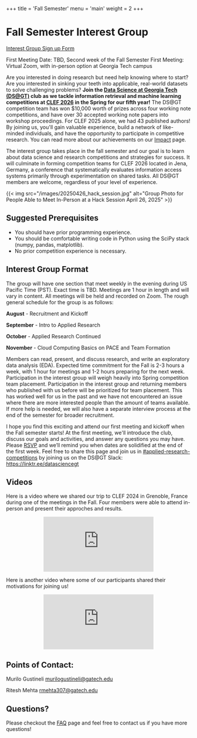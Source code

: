 +++
title = 'Fall Semester'
menu = 'main'
weight = 2
+++

# Fall Semester Interest Group

[Interest Group Sign up Form](https://docs.google.com/forms/d/e/1FAIpQLSfODo9AxoE0exzTFT2115nYWbYw4dWfDK3jvnDvKoKH-3LkbA/viewform?usp=dialog)

First Meeting Date: TBD, Second week of the Fall Semester
First Meeting: Virtual Zoom, with in-person option at Georgia Tech campus

Are you interested in doing research but need help knowing where to start? 
Are you interested in sinking your teeth into applicable, real-world datasets to solve challenging problems? 
**Join the [Data Science at Georgia Tech (DS@GT)](https://datasciencegt.org/) club as we tackle information retrieval and machine learning competitions at [CLEF 2026](https://clef2026.clef-initiative.eu/) in the Spring for our fifth year!**
The DS@GT competition team has won $10,000 worth of prizes across four working note competitions, and have over 30 accepted working note papers into workshop proceedings. 
For CLEF 2025 alone, we had 43 published authors! 
By joining us, you'll gain valuable experience, build a network of like-minded individuals, and have the opportunity to participate in competitive research. You can read more about our achievements on our [Impact](/impact) page. 

The interest group takes place in the fall semester and our goal is to learn about data science and research competitions and strategies for success. 
It will culminate in forming competition teams for CLEF 2026 located in Jena, Germany, a conference that systematically evaluates information access systems primarily through experimentation on shared tasks. 
All DS@GT members are welcome, regardless of your level of experience. 

{{< img src="/images/20250426_hack_session.jpg" alt="Group Photo for People Able to Meet In-Person at a Hack Session April 26, 2025" >}}

## Suggested Prerequisites

- You should have prior programming experience. 
- You should be comfortable writing code in Python using the SciPy stack (numpy, pandas, matplotlib). 
- No prior competition experience is necessary.

## Interest Group Format

The group will have one section that meet weekly in the evening during US Pacific Time (PST). 
Exact time is TBD.
Meetings are 1 hour in length and will vary in content. 
All meetings will be held and recorded on Zoom. 
The rough general schedule for the group is as follows:

**August** - Recruitment and Kickoff

**September** - Intro to Applied Research

**October** - Applied Research Continued

**November** - Cloud Computing Basics on PACE and Team Formation

Members can read, present, and discuss research, and write an exploratory data analysis (EDA). 
Expected time commitment for the Fall is 2-3 hours a week, with 1 hour for meetings and 1-2 hours preparing for the next week. 
Participation in the interest group will weigh heavily into Spring competition team placement. 
Participation in the interest group and returning members who published with us before will be prioritized for team placement. 
This has worked well for us in the past and we have not encountered an issue where there are more interested people than the amount of teams available. 
If more help is needed, we will also have a separate interview process at the end of the semester for broader recruitment.

I hope you find this exciting and attend our first meeting and kickoff when the Fall semester starts! 
At the first meeting, we'll introduce the club, discuss our goals and activities, and answer any questions you may have. 
Please [RSVP](https://docs.google.com/forms/d/e/1FAIpQLSfODo9AxoE0exzTFT2115nYWbYw4dWfDK3jvnDvKoKH-3LkbA/viewform?usp=dialog) and we’ll remind you when dates are solidified at the end of the first week. 
Feel free to share this page and join us in [#applied-research-competitions](https://datasciencegt.slack.com/archives/C05MW3LPZFZ) by joining us on the DS@GT Slack: https://linktr.ee/datasciencegt 

## Videos
Here is a video where we shared our trip to CLEF 2024 in Grenoble, France during one of the meetings in the Fall. Four members were able to attend in-person and present their approches and results. 
<div class="video-responsive" align="center">
<iframe src="https://www.youtube-nocookie.com/embed/xx9m2ymuGgM?si=c4uVd9NcCEarLl9T
" title="YouTube video player" frameborder="0" allow="accelerometer; autoplay; clipboard-write; encrypted-media; gyroscope; picture-in-picture; web-share" referrerpolicy="strict-origin-when-cross-origin" allowfullscreen></iframe>
</div>

Here is another video where some of our participants shared their motivations for joining us!
<div class="video-responsive" align="center">
<iframe src="https://www.youtube-nocookie.com/embed/ODwpGlKJpQA?si=FEOB29TQAq4z3vhm
" title="YouTube video player" frameborder="0" allow="accelerometer; autoplay; clipboard-write; encrypted-media; gyroscope; picture-in-picture; web-share" referrerpolicy="strict-origin-when-cross-origin" allowfullscreen></iframe>
</div>

## Points of Contact: 

Murilo Gustineli murilogustineli@gatech.edu

Ritesh Mehta rmehta307@gatech.edu

## Questions?

Please checkout the [FAQ](/faq) page and feel free to contact us if you have more questions!